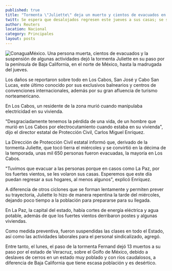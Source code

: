 ```yaml
---
published: true
title: "Tormenta \"Juliette\" deja un muerto y cientos de evacuados en BCS"
twitt: Se espera que desalojados regresen este jueves a sus casas; se suspendieron las clases en el estado
author: Reuters
location: Nacional
category: Principales
layout: posts
---
```


![Conagua](http://i.imgur.com/wjM4Xn0m.jpg)México. Una persona muerta, cientos de evacuados y la suspensión de algunas actividades dejó la tormenta Juliette en su paso por la península de Baja California, en el norte de México, hasta la madrugada del jueves.

Los daños se reportaron sobre todo en Los Cabos, San José y Cabo San Lucas, este último conocido por sus exclusivos balnearios y centros de convenciones internacionales, además por su gran afluencia de turismo norteamericano.

En Los Cabos, un residente de la zona murió cuando manipulaba electricidad en su vivienda.

"Desgraciadamente tenemos la pérdida de una vida, de un hombre que murió en Los Cabos por electrocutamiento cuando estaba en su vivienda", dijo el director estatal de Protección Civil, Carlos Miguel Enríquez.

La Dirección de Protección Civil estatal informó que, derivado de la tormenta Juliette, que tocó tierra el miércoles y se convirtió en la décima de la temporada, unas mil 650 personas fueron evacuadas, la mayoría en Los Cabos.

"Tuvimos que evacuar a las personas porque en casos como La Paz, por los fuertes vientos, se les volaron sus casas. Esperemos que este día puedan regresar a sus hogares, al menos algunos", explicó Enríquez.

A diferencia de otros ciclones que se forman lentamente y permiten prever su trayectoria, Juliette lo hizo de manera repentina la tarde del miércoles, dejando poco tiempo a la población para prepararse para su llegada.

En La Paz, la capital del estado, había cortes de energía eléctrica y agua potable, además de que los fuertes vientos derribaron postes y algunas viviendas.

Como medida preventiva, fueron suspendidas las clases en todo el Estado, así como las actividades laborales para el personal sindicalizado, agregó.

Entre tanto, el lunes, el paso de la tormenta Fernand dejó 13 muertos a su paso por el estado de Veracruz, sobre el Golfo de México, debido a deslaves de cerros en un estado muy poblado y con ríos caudalosos, a diferencia de Baja California que tiene escasa población y es desértico.
